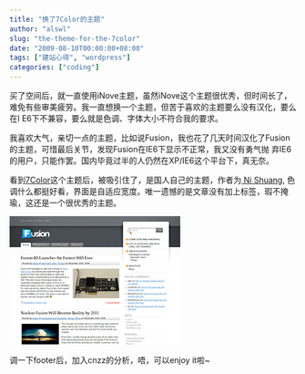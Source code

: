 ```yaml
---
title: "换了7Color的主题"
author: "alswl"
slug: "the-theme-for-the-7color"
date: "2009-08-10T00:00:00+08:00"
tags: ["建站心得", "wordpress"]
categories: ["coding"]
---
```


买了空间后，就一直使用iNove主题，虽然iNove这个主题很优秀，但时间长了，难免有些审美疲劳。我一直想换一个主题，但苦于喜欢的主题要么没有汉化，要么在I
E6下不兼容，要么就是色调、字体大小不符合我的要求。

我喜欢大气，亲切一点的主题，比如说Fusion，我也花了几天时间汉化了Fusion的主题，可惜最后关节，发现Fusion在IE6下显示不正常，我又没有勇气抛
弃IE6的用户，只能作罢。国内毕竟过半的人仍然在XP/IE6这个平台下，真无奈。

看到[7Color](http://wordpress.org/extend/themes/7color)这个主题后，被吸引住了，是国人自己的主题，作者为[
Ni Shuang](http://nishuang.de/),
色调什么都挺好看，界面是自适应宽度。唯一遗憾的是文章没有加上标签，瑕不掩瑜，这还是一个很优秀的主题。

![image](/images/upload_dropbox/200908/screenshot.png)

调一下footer后，加入cnzz的分析，唔，可以enjoy it啦~

